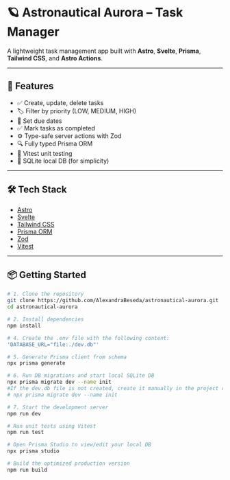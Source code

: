 # 🪐 Astronautical Aurora – Task Manager

A lightweight task management app built with **Astro**, **Svelte**, **Prisma**, **Tailwind CSS**, and **Astro Actions**.

---

## 🚀 Features

- ✅ Create, update, delete tasks
- 🏷️ Filter by priority (LOW, MEDIUM, HIGH)
- 📅 Set due dates
- ✅ Mark tasks as completed
- ⚙️ Type-safe server actions with Zod
- 🔍 Fully typed Prisma ORM
- 🧪 Vitest unit testing
- 🧰 SQLite local DB (for simplicity)

---

## 🛠️ Tech Stack

- [Astro](https://astro.build/)
- [Svelte](https://svelte.dev/)
- [Tailwind CSS](https://tailwindcss.com/)
- [Prisma ORM](https://www.prisma.io/)
- [Zod](https://github.com/colinhacks/zod)
- [Vitest](https://vitest.dev/)

---

## 📦 Getting Started

```bash
# 1. Clone the repository
git clone https://github.com/AlexandraBeseda/astronautical-aurora.git
cd astronautical-aurora

# 2. Install dependencies
npm install

# 4. Create the .env file with the following content:
'DATABASE_URL="file:./dev.db"'

# 5. Generate Prisma client from schema
npx prisma generate

# 6. Run DB migrations and start local SQLite DB
npx prisma migrate dev --name init
#If the dev.db file is not created, create it manually in the project root or at the path specified in DATABASE_URL and repeat the command:
# npx prisma migrate dev --name init

# 7. Start the development server
npm run dev

# Run unit tests using Vitest
npm run test

# Open Prisma Studio to view/edit your local DB
npx prisma studio

# Build the optimized production version
npm run build
```
